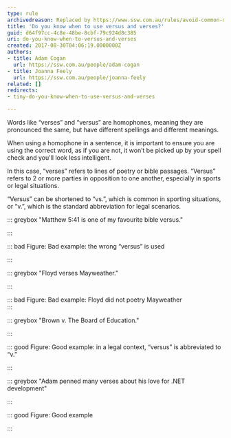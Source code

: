 ```yaml
---
type: rule
archivedreason: Replaced by https://www.ssw.com.au/rules/avoid-common-mistakes
title: 'Do you know when to use versus and verses?'
guid: d64f97cc-4c8e-48be-8cbf-79c924d8c385
uri: do-you-know-when-to-versus-and-verses
created: 2017-08-30T04:06:19.0000000Z
authors:
- title: Adam Cogan
  url: https://ssw.com.au/people/adam-cogan
- title: Joanna Feely
  url: https://ssw.com.au/people/joanna-feely
related: []
redirects:
- tiny-do-you-know-when-to-use-versus-and-verses

---
```


Words like “verses” and “versus” are homophones, meaning they are pronounced the same, but have different spellings and different meanings.

When using a homophone in a sentence, it is important to ensure you are using the correct word, as if you are not, it won’t be picked up by your spell check and you'll look less intelligent.

<!--endintro-->
 In this case, “verses” refers to lines of poetry or bible passages. “Versus” refers to 2 or more parties in opposition to one another, especially in sports or legal situations.



“Versus” can be shortened to “vs.”, which is common in
sporting situations, or “v.”, which is the standard abbreviation for legal
scenarios.  






::: greybox
"Matthew 5:41 is one of my favourite bible versus."

:::


::: bad
Figure: Bad example: the wrong “versus” is used

:::




::: greybox
"Floyd verses Mayweather."

:::


::: bad
Figure: Bad example: Floyd did not poetry
Mayweather  
:::
<dd>
</dd>

::: greybox
"Brown v. The Board of Education."

:::


::: good
Figure: Good example: in a legal context, “versus”
is abbreviated to “v.”

:::
<dd>
</dd>

::: greybox
"Adam penned many verses about his love for .NET development"

:::


::: good
Figure: Good example

:::
